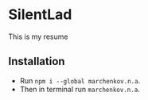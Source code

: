 # SilentLad

This is my resume

## Installation

- Run `npm i --global marchenkov.n.a`.
- Then in terminal run `marchenkov.n.a`.

